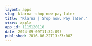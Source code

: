 ```yaml
---
layout: apps
slug: klarna--shop-now-pay-later
title: "Klarna | Shop now. Pay later."
store: apple
app_id: 1115120118
date: 2024-09-09T11:32:09Z
published: 2016-06-22T13:33:00Z
---
```

